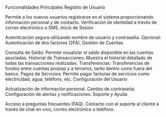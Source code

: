 Funcionalidades Principales
Registro de Usuario

Permite a los nuevos usuarios registrarse en el sistema proporcionando información personal y de contacto.
Verificación de identidad a través de correo electrónico o SMS.
Inicio de Sesión

Autenticación segura utilizando nombre de usuario y contraseña.
Opcional: Autenticación de dos factores (2FA).
Gestión de Cuentas

Consulta de Saldo: Permite visualizar el saldo disponible en las cuentas asociadas.
Historial de Transacciones: Muestra el historial detallado de todas las transacciones realizadas.
Transferencias: Transferencias de fondos entre cuentas propias y a terceros, tanto dentro como fuera del banco.
Pagos de Servicios: Permite pagar facturas de servicios como electricidad, agua, teléfono, etc.
Configuración del Usuario

Actualización de información personal.
Cambio de contraseña.
Configuración de alertas y notificaciones.
Soporte y Ayuda

Acceso a preguntas frecuentes (FAQ).
Contacto con el soporte al cliente a través de chat en vivo, correo electrónico o teléfono.